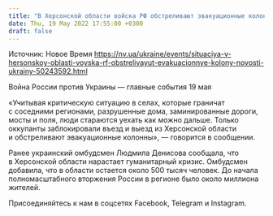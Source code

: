 ```yaml
---
title: "В Херсонской области войска РФ обстреливают эвакуационные колоны — ОК Юг"
date: Thu, 19 May 2022 17:55:00 +0300
draft: false
---
```

Источник: Новое Время https://nv.ua/ukraine/events/situaciya-v-hersonskoy-oblasti-voyska-rf-obstrelivayut-evakuacionnye-kolony-novosti-ukrainy-50243592.html


Война России против Украины — главные события 19 мая

«Учитывая критическую ситуацию в селах, которые граничат с соседними регионами, разрушенные дома, заминированные дороги, мосты и поля, люди стараются уехать как можно дальше. Только оккупанты заблокировали въезд и выезд из Херсонской области и обстреливают эвакуационные колонны», — говорится в сообщении.

Ранее украинский омбудсмен Людмила Денисова сообщала, что в Херсонской области нарастает гуманитарный кризис. Омбудсмен добавила, что в области остается около 500 тысяч человек. До начала полномасштабного вторжения России в регионе было около миллиона жителей.

Присоединяйтесь к нам в соцсетях Facebook, Telegram и Instagram.
